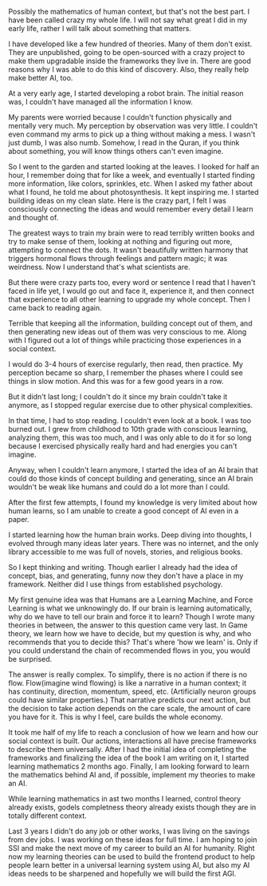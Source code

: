 Possibly the mathematics of human context, but that's not the best part. I have been called crazy my whole life. I will not say what great I did in my early life, rather I will talk about something that matters.

I have developed like a few hundred of theories. Many of them don't exist. They are unpublished, going to be open-sourced with a crazy project to make them upgradable inside the frameworks they live in. There are good reasons why I was able to do this kind of discovery. Also, they really help make better AI, too.

At a very early age, I started developing a robot brain. The initial reason was, I couldn't have managed all the information I know.

My parents were worried because I couldn't function physically and mentally very much. My perception by observation was very little. I couldn't even command my arms to pick up a thing without making a mess. I wasn't just dumb, I was also numb. Somehow, I read in the Quran, if you think about something, you will know things others can't even imagine.

So I went to the garden and started looking at the leaves. I looked for half an hour, I remember doing that for like a week, and eventually I started finding more information, like colors, sprinkles, etc. When I asked my father about what I found, he told me about photosynthesis. It kept inspiring me. I started building ideas on my clean slate. Here is the crazy part, I felt I was consciously connecting the ideas and would remember every detail I learn and thought of.

The greatest ways to train my brain were to read terribly written books and try to make sense of them, looking at nothing and figuring out more, attempting to connect the dots. It wasn't beautifully written harmony that triggers hormonal flows through feelings and pattern magic; it was weirdness. Now I understand that's what scientists are.

But there were crazy parts too, every word or sentence I read that I haven't faced in life yet, I would go out and face it, experience it, and then connect that experience to all other learning to upgrade my whole concept. Then I came back to reading again.

Terrible that keeping all the information, building concept out of them, and then generating new ideas out of them was very conscious to me. Along with I figured out a lot of things while practicing those experiences in a social context.

I would do 3-4 hours of exercise regularly, then read, then practice. My perception became so sharp, I remember the phases where I could see things in slow motion. And this was for a few good years in a row.

But it didn't last long; I couldn't do it since my brain couldn't take it anymore, as I stopped regular exercise due to other physical complexities.

In that time, I had to stop reading. I couldn't even look at a book. I was too burned out. I grew from childhood to 10th grade with conscious learning, analyzing them, this was too much, and I was only able to do it for so long because I exercised physically really hard and had energies you can't imagine.

Anyway, when I couldn't learn anymore, I started the idea of an AI brain that could do those kinds of concept building and generating, since an AI brain wouldn't be weak like humans and could do a lot more than I could.

After the first few attempts, I found my knowledge is very limited about how human learns, so I am unable to create a good concept of AI even in a paper.

I started learning how the human brain works. Deep diving into thoughts, I evolved through many ideas later years. There was no internet, and the only library accessible to me was full of novels, stories, and religious books.

So I kept thinking and writing. Though earlier I already had the idea of concept, bias, and generating, funny now they don't have a place in my framework. Neither did I use things from established psychology.

My first genuine idea was that Humans are a Learning Machine, and Force Learning is what we unknowingly do. If our brain is learning automatically, why do we have to tell our brain and force it to learn? Though I wrote many theories in between, the answer to this question came very last. In Game theory, we learn how we have to decide, but my question is why, and who recommends that you to decide this? That's where 'how we learn' is. Only if you could understand the chain of recommended flows in you, you would be surprised.

The answer is really complex. To simplify, there is no action if there is no flow. Flow(imagine wind flowing) is like a narrative in a human context; it has continuity, direction, momentum, speed, etc. (Artificially neuron groups could have similar properties.) That narrative predicts our next action, but the decision to take action depends on the care scale, the amount of care you have for it. This is why I feel, care builds the whole economy.

It took me half of my life to reach a conclusion of how we learn and how our social context is built. Our actions, interactions all have precise frameworks to describe them universally. After I had the initial idea of completing the frameworks and finalizing the idea of the book I am writing on it, I started learning mathematics 2 months ago. Finally, I am looking forward to learn the mathematics behind AI and, if possible, implement my theories to make an AI.

While learning mathematics in ast two months I learned, control theory already exists, godels completness theory already exists though they are in totally different context.

Last 3 years I didn't do any job or other works, I was living on the savings from dev jobs. I was working on these ideas for full time. I am hoping to join SSI and make the next move of my career to build an AI for humanity. Right now my learning theories can be used to build the frontend product to help people learn better in a universal learning system using AI, but also my AI ideas needs to be sharpened and hopefully we will build the first AGI.
